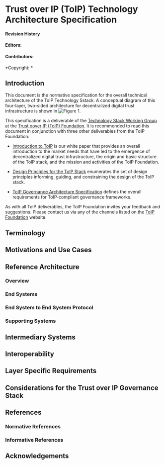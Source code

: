 # Trust over IP (ToIP) Technology Architecture Specification

#### Revision History
#### Editors:
#### Contributors:

*Copyright: *

## Introduction

This document is the normative specification for the overall technical architecture of the ToIP Technology Sstack. A conceptual diagram of this four-layer, two-sided architecture for decentralized digital trust infrastructure is shown in ![Figure 1](/images/ToIPDualStack.jpg "Figure 1: Conceptial Diagram of the ToIP Stack").

This specification is a deliverable of the [Technology Stack Working Group](https://wiki.trustoverip.org/display/HOME/Technology+Stack+Working+Group) at the [Trust oover IP (ToIP) Foundation](https://www.trustoverip.org/). It is recommended to read this document in conjunction with three other deliverables from the ToIP Foundation:

- [Introduction to ToIP](https://www.trustoverip.org/wp-content/uploads/Introduction-to-ToIP-V2.0-2021-11-17.pdf) is our white paper that provides an overall introduction to the market needs that have led to the emergence of decentralized digital trust infrastructure, the origin and basic structure of the ToIP stack, and the mission and activities of the ToIP Foundation.

- [Design Principles for the ToIP Stack](https://www.trustoverip.org/wp-content/uploads/Design-Principles-for-the-ToIP-Stack-V1.0-2022-01-17.pdf) enumerates the set of design principles informing, guiding, and constraining the design of the ToIP stack.

- [ToIP Governance Architecture Specification](https://wiki.trustoverip.org/pages/viewpage.action?pageId=71241) defines the overall requirements for ToIP-compliant governance frameworks.

As with all ToIP deliverables, the ToIP Foundation invites your feedback and suggestions. Please contact us via any of the channels listed on the [ToIP Foundation](https://www.trustoverip.org/) website.

## Terminology

## Motivations and Use Cases

## Reference Architecture

### Overview

### End Systems

### End System to End System Protocol

### Supporting Systems

## Intermediary Systems

## Interoperability

## Layer Specific Requirements

## Considerations for the Trust over IP Governance Stack

## References

### Normative References

### Informative References

## Acknowledgements
